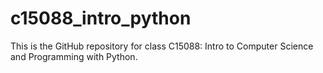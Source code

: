 # c15088_intro_python
This is the GitHub repository for class C15088: Intro to Computer Science and Programming with Python.
